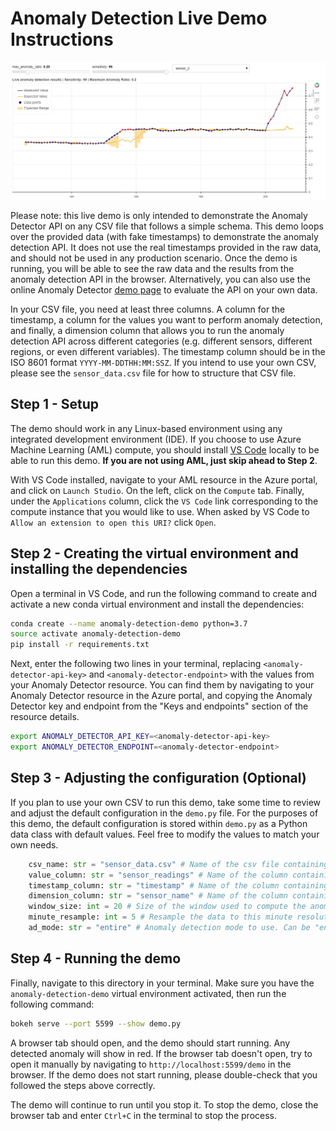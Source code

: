 # Anomaly Detection Live Demo Instructions

![A screenshot of the live demo](image.webp)

Please note: this live demo is only intended to demonstrate the Anomaly Detector API on any CSV file that follows a simple schema. This demo loops over the provided data (with fake timestamps) to demonstrate the anomaly detection API. It does not use the real timestamps provided in the raw data, and should not be used in any production scenario. Once the demo is running, you will be able to see the raw data and the results from the anomaly detection API in the browser. Alternatively, you can also use the online Anomaly Detector [demo page](https://algoevaluation.azurewebsites.net/#/) to evaluate the API on your own data.

In your CSV file, you need at least three columns. A column for the timestamp, a column for the values you want to perform anomaly detection, and finally, a dimension column that allows you to run the anomaly detection API across different categories (e.g. different sensors, different regions, or even different variables). The timestamp column should be in the ISO 8601 format `YYYY-MM-DDTHH:MM:SSZ`. If you intend to use your own CSV, please see the `sensor_data.csv` file for how to structure that CSV file.

## Step 1 - Setup

The demo should work in any Linux-based environment using any integrated development environment (IDE). If you choose to use Azure Machine Learning (AML) compute, you should install [VS Code](https://code.visualstudio.com/) locally to be able to run this demo. **If you are not using AML, just skip ahead to Step 2**.

With VS Code installed, navigate to your AML resource in the Azure portal, and click on `Launch Studio`. On the left, click on the `Compute` tab. Finally, under the `Applications` column, click the `VS Code` link corresponding to the compute instance that you would like to use. When asked by VS Code to `Allow an extension to open this URI?` click `Open`.

## Step 2 - Creating the virtual environment and installing the dependencies

Open a terminal in VS Code, and run the following command to create and activate a new conda virtual environment and install the dependencies:

```bash
conda create --name anomaly-detection-demo python=3.7
source activate anomaly-detection-demo
pip install -r requirements.txt
```

Next, enter the following two lines in your terminal, replacing `<anomaly-detector-api-key>` and `<anomaly-detector-endpoint>` with the values from your Anomaly Detector resource. You can find them by navigating to your Anomaly Detector resource in the Azure portal, and copying the Anomaly Detector key and endpoint from the "Keys and endpoints" section of the resource details.

```bash
export ANOMALY_DETECTOR_API_KEY=<anomaly-detector-api-key>
export ANOMALY_DETECTOR_ENDPOINT=<anomaly-detector-endpoint>
```

## Step 3 - Adjusting the configuration (Optional)

If you plan to use your own CSV to run this demo, take some time to review and adjust the default configuration in the `demo.py` file. For the purposes of this demo, the default configuration is stored within `demo.py` as a Python data class with default values. Feel free to modify the values to match your own needs.

```python 
    csv_name: str = "sensor_data.csv" # Name of the csv file containing the data
    value_column: str = "sensor_readings" # Name of the column containing the values
    timestamp_column: str = "timestamp" # Name of the column containing the timestamps
    dimension_column: str = "sensor_name" # Name of the column containing a dimension (e.g. sensor name, or location, etc)
    window_size: int = 20 # Size of the window used to compute the anomaly score
    minute_resample: int = 5 # Resample the data to this minute resolution
    ad_mode: str = "entire" # Anomaly detection mode to use. Can be "entire" for batch mode or "last" for last point mode.
```

## Step 4 - Running the demo

Finally, navigate to this directory in your terminal. Make sure you have the `anomaly-detection-demo` virtual environment activated, then run the following command:

```bash
bokeh serve --port 5599 --show demo.py
```

A browser tab should open, and the demo should start running. Any detected anomaly will show in red. If the browser tab doesn't open, try to open it manually by navigating to `http://localhost:5599/demo` in the browser. If the demo does not start running, please double-check that you followed the steps above correctly. 

The demo will continue to run until you stop it. To stop the demo, close the browser tab and enter `Ctrl+C` in the terminal to stop the process.